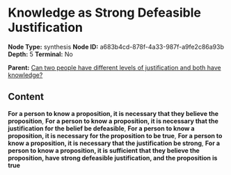 # Knowledge as Strong Defeasible Justification

**Node Type:** synthesis
**Node ID:** a683b4cd-878f-4a33-987f-a9fe2c86a93b
**Depth:** 5
**Terminal:** No

**Parent:** [Can two people have different levels of justification and both have knowledge?](can-two-people-have-different-levels-of-justification-and-both-have-knowledge-antithesis-6b9bfa93-1bf2-4d92-8b05-3927f13b2c4b.md)

## Content

**For a person to know a proposition, it is necessary that they believe the proposition**, **For a person to know a proposition, it is necessary that the justification for the belief be defeasible**, **For a person to know a proposition, it is necessary for the proposition to be true**, **For a person to know a proposition, it is necessary that the justification be strong**, **For a person to know a proposition, it is sufficient that they believe the proposition, have strong defeasible justification, and the proposition is true**
